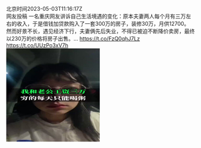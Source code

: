 北京时间2023-05-03T11:16:17Z<br>网友投稿
一名重庆网友讲诉自己生活境遇的变化：原本夫妻两人每个月有三万左右的收入，于是借钱加贷款购入了一套300万的房子，装修30万，月供12700。
然而好景不长，遇见经济下行，夫妻俩先后失业，不得已被迫不断降价卖房，最终以230万的价格将房子出售。… https://t.co/FzQ0qhJ7Lz https://t.co/UUzPo3xV7h<br><img src='/temp/2023/1653599331771904000_0.jpg' width='250' height='250'><br>